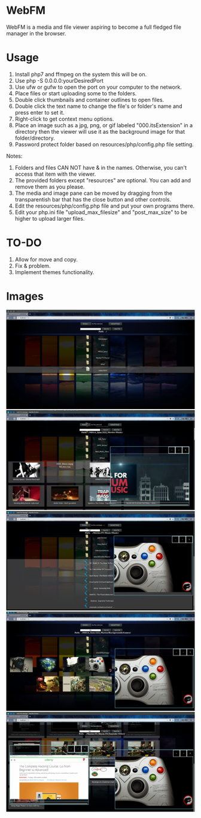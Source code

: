 # WebFM
WebFM is a media and file viewer aspiring to become a full fledged file manager in the browser.

# Usage
1. Install php7 and ffmpeg on the system this will be on.
2. Use php -S 0.0.0.0:yourDesiredPort
3. Use ufw or gufw to open the port on your computer to the network.
4. Place files or start uploading some to the folders.
5. Double click thumbnails and container outlines to open files.
6. Double click the text name to change the file's or folder's name and press enter to set it.
7. Right-click to get context menu options.
8. Place an image such as a jpg, png, or gif labeled "000.itsExtension" in a directory then the viewer will use it as the background image for that folder/directory.
9. Password protect folder based on resources/php/config.php file setting.

Notes:
1. Folders and files CAN NOT have & in the names. Otherwise, you can't access that item with the viewer.
3. The provided folders except "resources" are optional. You can add and remove them as you please.
4. The media and image pane can be moved by dragging from the transparentish bar that has the close button and other controls.
5. Edit the resources/php/config.php file and put your own programs there.
6. Edit your php.ini file "upload_max_filesize" and "post_max_size" to be higher to upload larger files.

# TO-DO
1. Allow for move and copy.
3. Fix & problem.
4. Implement themes functionality.


# Images
![1 Home](Images/1.png)
![2 Images Listed](Images/2.png)
![3 Image Open](Images/3.png)
![4 Image Open And Video Playing](Images/4.png)
![5 Alternate Background](Images/5.png)
